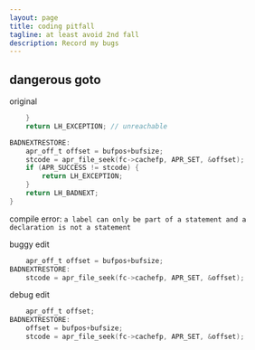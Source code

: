 ```yaml
---
layout: page
title: coding pitfall
tagline: at least avoid 2nd fall
description: Record my bugs
---
```


## dangerous goto

original
```c
	}
	return LH_EXCEPTION; // unreachable

BADNEXTRESTORE:
	apr_off_t offset = bufpos+bufsize;
	stcode = apr_file_seek(fc->cachefp, APR_SET, &offset);
	if (APR_SUCCESS != stcode) {
		return LH_EXCEPTION;
	}
	return LH_BADNEXT;
}
```
compile error: `a label can only be part of a statement and a declaration is not a statement`

buggy edit
```c
    apr_off_t offset = bufpos+bufsize;
BADNEXTRESTORE:
    stcode = apr_file_seek(fc->cachefp, APR_SET, &offset);
```

debug edit
```c
    apr_off_t offset;
BADNEXTRESTORE:
    offset = bufpos+bufsize;
	stcode = apr_file_seek(fc->cachefp, APR_SET, &offset);
```

